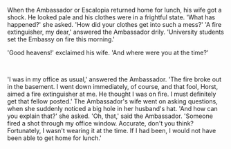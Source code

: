 When the Ambassador or Escalopia returned home for lunch, his wife got a shock. He looked pale and his clothes were in a frightful state.
'What has happened?' she asked. 'How did your clothes get into such a mess?'
'A fire extinguisher, my dear,' answered the Ambassador drily. 'University students set the Embassy on fire this morning.'




'Good heavens!' exclaimed his wife. 'And where were you at the time?'  

    



'I was in my office as usual,' answered the Ambassador. 'The fire broke out in the basement. I went down immediately, of course, and that fool, Horst, aimed a fire extinguisher at me. He thought I was on fire. I must definitely get that fellow posted.'
The Ambassador's wife went on asking questions, when she suddenly noticed a big hole in her husband's hat.
'And how can you explain that?' she asked.
'Oh, that,' said the Ambassador. 'Someone fired a shot through my office window. Accurate, don't you think? Fortunately, I wasn't wearing it at the time. If I had been, I would not have been able to get home for lunch.'
